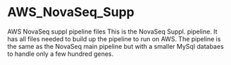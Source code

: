 # AWS_NovaSeq_Supp
AWS NovaSeq suppl pipeline files
This is the NovaSeq Suppl. pipeline. 
It has all files needed to build up the pipeline to run on AWS. The pipeline is the same
as the NovaSeq main pipeline but with a smaller MySql databaes to handle only a few hundred genes. 
